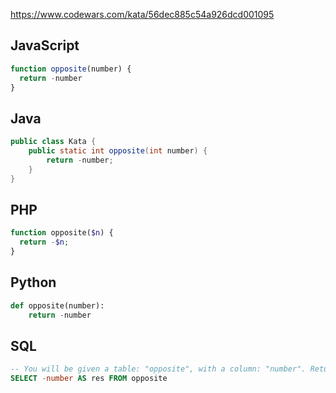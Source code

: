 https://www.codewars.com/kata/56dec885c54a926dcd001095

## JavaScript
```js
function opposite(number) {
  return -number
}
```

## Java
```java
public class Kata {
    public static int opposite(int number) {
        return -number;
    }
}
```

## PHP
```php
function opposite($n) {
  return -$n;
}
```

## Python
```python
def opposite(number):
    return -number
```

## SQL
```sql
-- You will be given a table: "opposite", with a column: "number". Return a table with a column: "res".
SELECT -number AS res FROM opposite
```